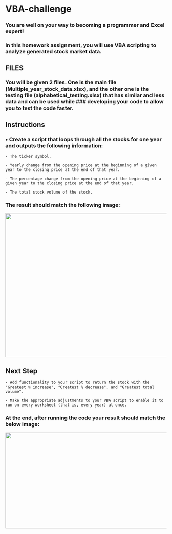# VBA-challenge

### You are well on your way to becoming a programmer and Excel expert! 
### In this homework assignment, you will use VBA scripting to analyze generated stock market data. 

## **FILES**

### You will be given 2 files. One is the main file (Multiple_year_stock_data.xlsx), and the other one is the testing file (alphabetical_testing.xlsx) that has similar and less data and can be used while ### developing your code to allow you to test the code faster.

## **Instructions**

###  •  	Create a script that loops through all the stocks for one year and outputs the following information:

    - The ticker symbol.
  
    - Yearly change from the opening price at the beginning of a given year to the closing price at the end of that year.
  
    - The percentage change from the opening price at the beginning of a given year to the closing price at the end of that year.
  
    - The total stock volume of the stock. 

### The result should match the following image:
<img src="https://static.bc-edx.com/data/dl-1-2/m2/lms/img/moderate_solution.jpg" width="900" height="450">
    
  ## Next Step
    - Add functionality to your script to return the stock with the "Greatest % increase", "Greatest % decrease", and "Greatest total volume".
  
    - Make the appropriate adjustments to your VBA script to enable it to run on every worksheet (that is, every year) at once.


###     At the end, after running the code your result should match the below image:

<img src="https://static.bc-edx.com/data/dl-1-2/m2/lms/img/hard_solution.jpg" width="900" height="300">
